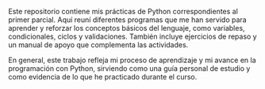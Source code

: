 

Este repositorio contiene mis prácticas de Python correspondientes al primer parcial. Aquí reuní diferentes programas que me han servido para aprender y reforzar los conceptos básicos del lenguaje, como variables, condicionales, ciclos y validaciones. También incluye ejercicios de repaso y un manual de apoyo que complementa las actividades.

En general, este trabajo refleja mi proceso de aprendizaje y mi avance en la programación con Python, sirviendo como una guía personal de estudio y como evidencia de lo que he practicado durante el curso.
